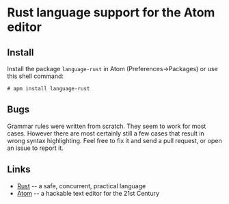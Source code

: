 # Rust language support for the Atom editor

## Install

Install the package `language-rust` in Atom (Preferences->Packages) or use this shell command:

    # apm install language-rust

## Bugs

Grammar rules were written from scratch. They seem to work for most cases. However there are most certainly still a few cases that result in wrong syntax highlighting. Feel free to fix it and send a pull request, or open an issue to report it.

## Links

* [Rust](http://www.rust-lang.org/) -- a safe, concurrent, practical language
* [Atom](http://atom.io/) -- a hackable text editor for the 21st Century
